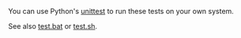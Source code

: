 You can use Python's [unittest](https://docs.python.org/3/library/unittest.html) to run these tests on your own system.

See also [test.bat](test.bat) or [test.sh](test.sh).